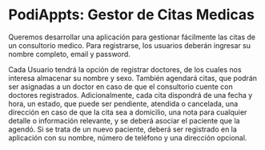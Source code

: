 # PodiAppts: Gestor de Citas Medicas

Queremos desarrollar una aplicación para gestionar fácilmente las citas de un consultorio medico.
Para registrarse, los usuarios deberán ingresar su nombre completo, email y password.

Cada Usuario tendrá la opción de registrar doctores, de los cuales nos interesa almacenar su nombre
y sexo. También agendará citas, que podrán ser asignadas a un doctor en caso de que el consultorio
cuente con doctores registrados.
Adicionalmente, cada cita dispondrá de una fecha y hora, un estado, que puede ser pendiente, atendida
o cancelada, una dirección en caso de que la cita sea a domicilio, una nota para cualquier detalle o
información relevante, y se deberá asociar el paciente que la agendó.
Si se trata de un nuevo paciente, deberá ser registrado en la aplicación con su nombre, número de
teléfono y una dirección opcional.
